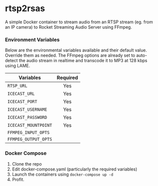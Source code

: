 # rtsp2rsas

A simple Docker container to stream audio from an RTSP stream (eg. from an IP camera) to Rocket Streaming Audio Server using FFmpeg. 

### Environment Variables

Below are the environmental variables available and their default value. Override them as needed. The FFmpeg options are already set to auto-detect the audio stream in realtime and transcode it to MP3 at 128 kbps using LAME. 

| Variables            | Required |
|----------------------|:--------:|
| `RTSP_URL`           | Yes      |
| `ICECAST_URL`        | Yes      |
| `ICECAST_PORT`       | Yes      |
| `ICECAST_USERNAME`   | Yes      |
| `ICECAST_PASSWORD`   | Yes      |
| `ICECAST_MOUNTPOINT` | Yes      |
| `FFMPEG_INPUT_OPTS`  |          |
| `FFMPEG_OUTPUT_OPTS` |          |


### Docker Compose

1. Clone the repo
2. Edit docker-compose.yaml (particularly the required variables)
3. Launch the containers using `docker-compose up -d`
4. Profit.
